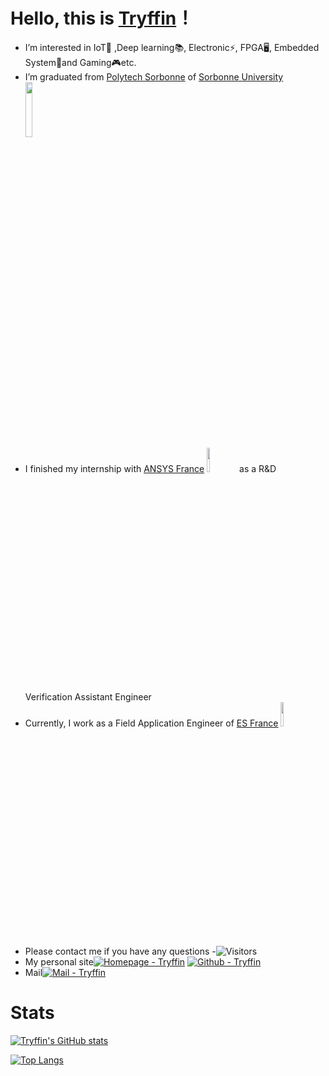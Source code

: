 # Hello, this is [Tryffin](https://github.com/Tryffin/)！
- I’m interested in IoT📶 ,Deep learning📚, Electronic⚡, FPGA🖥, Embedded System📱and Gaming🎮etc.
- I’m graduated from [Polytech Sorbonne](https://www.polytech.sorbonne-universite.fr/) of [Sorbonne University](https://www.sorbonne-universite.fr/) <code><img width="15%" src="https://www.polytech.sorbonne-universite.fr/sites/default/files/2019-06/poly-sor-01.svg"></code>
- I finished my internship with [ANSYS France](https://www.ansys.com/) <code><img width="10%" src="https://upload.wikimedia.org/wikipedia/commons/thumb/1/14/Ansys_logo_%282019%29.svg/2560px-Ansys_logo_%282019%29.svg.png"></code> as a R&D Verification Assistant Engineer
- Currently, I work as a Field Application Engineer of [ES France](https://www.es-france.com/) <code><img width="10%" src="https://www.es-france.com/img/equipementscientifique-logo-1513785650.jpg"></code>
- Please contact me if you have any questions
-![Visitors](https://api.visitorbadge.io/api/visitors?path=https%3A%2F%2Fgithub.com%2FTryffin&label=Visitor&countColor=%232ccce4)
- My personal site[![Homepage - Tryffin](https://img.shields.io/badge/Homepage-Tryffin-3c00f0?logo=wordpress&logoColor=%2321759B)](https://tryffin.eu.org) [![Github - Tryffin](https://img.shields.io/badge/Github-Tryffin-2ea44f?logo=Github&logoColor=%23181717)](https://github.com/Tryffin)
- Mail[![Mail - Tryffin](https://img.shields.io/badge/Mail-Tryffin-008cff?logo=gmail&logoColor=%23EA4335)](https://github.com/Tryffin) 
<!---
# OS, Languages and Tools:
<code><img width="10%" src="https://seeklogo.com/images/M/manjaro-logo-CF438BDF99-seeklogo.com.png"></code>
<code><img width="10%" src="https://seeklogo.com/images/U/ubuntu-linux-logo-A8280F4D05-seeklogo.com.png"></code>
<code><img width="10%" src="https://seeklogo.com/images/W/windows-10-icon-logo-5BC5C69712-seeklogo.com.png"></code>
<code><img width="10%" src="https://seeklogo.com/images/P/python-logo-A32636CAA3-seeklogo.com.png"></code>
<code><img width="10%" src="https://seeklogo.com/images/C/c-programming-language-logo-9B32D017B1-seeklogo.com.png"></code>
<code><img width="10%" src="https://seeklogo.com/images/C/c-logo-43CE78FF9C-seeklogo.com.png"></code>
<br />
<code><img width="10%" src="https://seeklogo.com/images/T/tensorflow-logo-02FCED4F98-seeklogo.com.png"></code>
<code><img width="10%" src="https://seeklogo.com/images/P/pytorch-logo-84F95D0AF5-seeklogo.com.png"></code>
<code><img width="10%" src="https://upload.wikimedia.org/wikipedia/commons/thumb/2/21/Matlab_Logo.png/667px-Matlab_Logo.png"></code>
<code><img width="10%" src="https://seeklogo.com/images/A/arduino-logo-BC7CBC1DAA-seeklogo.com.png"></code>
<code><img width="10%" src="https://i.pinimg.com/474x/15/7c/29/157c29f55d40b70d8cb5f4e88437f803.jpg"></code>
<code><img width="10%" src="https://gitlab.com/uploads/-/system/group/avatar/6593371/kicadlogo.png"></code>
--->
# Stats
[![Tryffin's GitHub stats](https://github-readme-stats.vercel.app/api?username=Tryffin&theme=tokyonight&show_icons=true)](https://github.com/anuraghazra/github-readme-stats)

[![Top Langs](https://github-readme-stats.vercel.app/api/top-langs/?username=Tryffin&layout=compact&theme=dark&show_icons=true)](https://github.com/anuraghazra/github-readme-stats)
<!---
Tryffin/Tryffin is a ✨ special ✨ repository because its `README.md` (this file) appears on your GitHub profile.
You can click the Preview link to take a look at your changes.
--->
